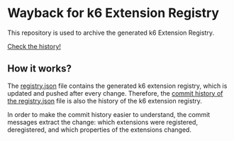 # Wayback for k6 Extension Registry

This repository is used to archive the generated k6 Extension Registry.

[Check the history!](https://github.com/grafana/k6-extension-registry-wayback/commits/main/registry.json)

## How it works?

The [registry.json](registry.json) file contains the generated k6 extension registry, which is updated and pushed after every change. Therefore, the [commit history of the registry.json](https://github.com/grafana/k6-extension-registry-wayback/commits/main/registry.json) file is also the history of the k6 extension registry.

In order to make the commit history easier to understand, the commit messages extract the change: which extensions were registered, deregistered, and which properties of the extensions changed.
